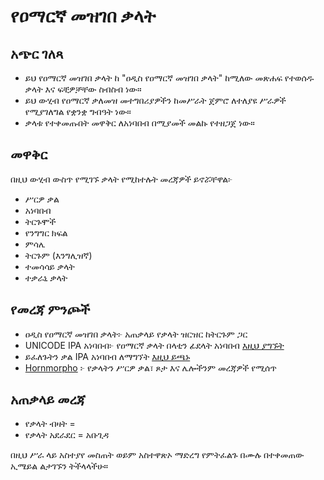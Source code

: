 # የዐማርኛ መዝገበ ቃላት 
## አጭር ገለጻ 
 - ይህ የዐማርኛ መዝገበ ቃላት ከ "ዐዲስ የዐማርኛ መዝገበ ቃላት" ከሚለው መጽሐፍ የተወሰዱ ቃላት እና ፍቺዎቻቸው ስብስብ ነው። 
 - ይህ ውሂብ የዐማርኛ ቃለመዝ መተግበሪያዎችን ከመሥራት ጀምሮ ለተለያዩ ሥራዎች የሚያገለግል የቋንቋ ግብዓት ነው። 
 - ቃላቱ የተቀመጡበት መዋቅር ለአነባበብ በሚያመች መልኩ የተዘጋጀ ነው። 

## መዋቅር 
በዚህ ውሂብ ውስጥ የሚገኙ ቃላት የሚከተሉት መረጃዎች ይኖሯቸዋል፦ 
 - ሥርዎ ቃል 
 - አነባበብ 
 - ትርጉሞች 
 - የንግግር ክፍል 
 - ምሳሌ 
 - ትርጉም (እንግሊዝኛ) 
 - ተመሳሳይ ቃላት
 - ተቃራኒ ቃላት

## የመረጃ ምንጮች 

- ዐዲስ የዐማርኛ መዝገበ ቃላት፦ አጠቃላይ የቃላት ዝርዝር ከትርጉም ጋር
- UNICODE IPA አነባበብ፦ የዐማርኛ ቃላት በላቲን ፊደላት አነባበብ [እዚህ ያግኙት](https://www.unicode.org/cldr/cldr-aux/charts/28/delta/transform-am-am_FONIPA.html)
- ይፈለጉትን ቃል IPA አነባበብ ለማግኘት [እዚህ ይጫኑ](https://sami-veni.github.io/)
- [Hornmorpho](https://github.com/hltdi/HornMorpho) ፦ የቃላትን ሥርዎ ቃል፣ ጾታ እና ሌሎችንም መረጃዎች የሚሰጥ

## አጠቃላይ መረጃ 

- የቃላት ብዛት = 
- የቃላት አደራደር = አቡጊዳ 

በዚህ ሥራ ላይ አስተያየ መስጠት ወይም አስተዋጽኦ ማድረግ የምትፈልጉ በሙሉ በተቀመጠው ኢሜይል ልታገኙን ትችላላችሁ። 